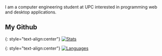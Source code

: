 I am a computer engineering student at UPC interested in programming web and desktop applications.

## My Github

{: style="text-align:center"}
[![Stats](https://github-readme-stats.vercel.app/api?username=raulgilabert&show_icons=true&theme=dark)](https://github.com/raulgilabert)

{: style="text-align:center"}
[![Languages](https://github-readme-stats.vercel.app/api/top-langs?username=raulgilabert&show_icons=true&locale=en&theme=dark)](https://github.com/raulgilabert)
